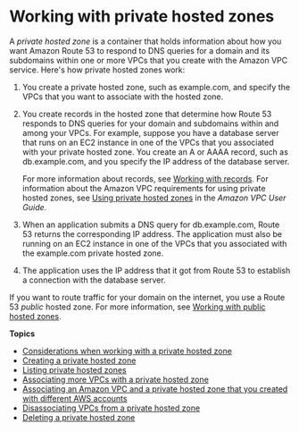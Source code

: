 # Working with private hosted zones<a name="hosted-zones-private"></a>

A *private hosted zone* is a container that holds information about how you want Amazon Route 53 to respond to DNS queries for a domain and its subdomains within one or more VPCs that you create with the Amazon VPC service\. Here's how private hosted zones work:

1. You create a private hosted zone, such as example\.com, and specify the VPCs that you want to associate with the hosted zone\.

1. You create records in the hosted zone that determine how Route 53 responds to DNS queries for your domain and subdomains within and among your VPCs\. For example, suppose you have a database server that runs on an EC2 instance in one of the VPCs that you associated with your private hosted zone\. You create an A or AAAA record, such as db\.example\.com, and you specify the IP address of the database server\. 

   For more information about records, see [Working with records](rrsets-working-with.md)\. For information about the Amazon VPC requirements for using private hosted zones, see [Using private hosted zones](https://docs.aws.amazon.com/vpc/latest/userguide/vpc-dns.html#vpc-private-hosted-zones) in the *Amazon VPC User Guide*\.

1. When an application submits a DNS query for db\.example\.com, Route 53 returns the corresponding IP address\. The application must also be running on an EC2 instance in one of the VPCs that you associated with the example\.com private hosted zone\.

1. The application uses the IP address that it got from Route 53 to establish a connection with the database server\.

If you want to route traffic for your domain on the internet, you use a Route 53 *public* hosted zone\. For more information, see [Working with public hosted zones](AboutHZWorkingWith.md)\.

**Topics**
+ [Considerations when working with a private hosted zone](hosted-zone-private-considerations.md)
+ [Creating a private hosted zone](hosted-zone-private-creating.md)
+ [Listing private hosted zones](hosted-zone-private-listing.md)
+ [Associating more VPCs with a private hosted zone](hosted-zone-private-associate-vpcs.md)
+ [Associating an Amazon VPC and a private hosted zone that you created with different AWS accounts](hosted-zone-private-associate-vpcs-different-accounts.md)
+ [Disassociating VPCs from a private hosted zone](hosted-zone-private-disassociate-vpcs.md)
+ [Deleting a private hosted zone](hosted-zone-private-deleting.md)
